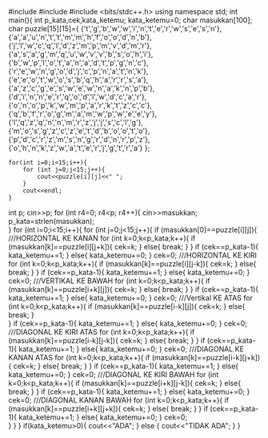 #include <iostream>
#include <cstring>
#include <bits/stdc++.h>
using namespace std;
int main(){
	int p_kata,cek,kata_ketemu;
	kata_ketemu=0;
	char masukkan[100];
	char puzzle[15][15]={ {'t','g','b','w','w','i','n','t','e','r','w','s','e','s','n'},
						{'a','a','u','n','t','t','m','m','h','f','o','o','d','n','b'},
						{'j','l','w','c','q','l','d','z','m','p','m','v','d','m','r'},
						{'a','s','a','g','m','q','u','w','v','v','b','s','o','h','i'},
						{'b','w','p','l','o','t','a','n','a','d','t','p','g','n','c'},
						{'r','e','w','n','g','o','d','j','c','p','n','a','t','n','k'},
						{'e','e','o','t','w','o','s','b','q','h','a','r','r','s','a'},
						{'a','z','c','g','e','s','w','e','w','n','a','k','n','p','b'},
						{'d','i','n','n','e','r','q','o','d','l','w','d','c','a','r'},
						{'o','n','o','p','k','w','m','p','a','r','k','t','z','c','c'},
						{'q','b','f','r','o','g','m','a','m','w','p','w','e','e','y'},
						{'l','q','z','q','n','n','m','r','z','j','j','s','c','l','g'},
						{'m','o','s','g','z','c','z','e','t','d','b','o','o','t','o'},
						{'p','d','c','r','z','m','s','n','g','r','d','n','r','p','z'},
						{'o','h','n','k','z','w','a','t','e','r','j','g','t','r','a'}
						};
		
	for(int i=0;i<15;i++){
		for (int j=0;j<15;j++){
			cout<<puzzle[i][j]<<" ";
		}
		cout<<endl;
	}		
	
int p;
cin>>p;
for (int r4=0; r4<p; r4++){
	cin>>masukkan;
	p_kata=strlen(masukkan);					
}
for (int i=0;i<15;i++){
		for (int j=0;j<15;j++){
			if (masukkan[0]==puzzle[i][j]){
				///HORIZONTAL KE KANAN
				for (int k=0;k<p_kata;k++){
					if (masukkan[k]==puzzle[i][j+k]){
						cek=k;
					}
					else{
						break;
					}
				}
				if (cek==p_kata-1){
					kata_ketemu+=1;
				}
				else{
					kata_ketemu+=0;
				}
				cek=0;
				///HORIZONTAL KE KIRI
				for (int k=0;k<p_kata;k++){
					if (masukkan[k]==puzzle[i][j-k]){
						cek=k;
					}
					else{
						break;
					}
					}
				if (cek==p_kata-1){
					kata_ketemu+=1;
				}
				else{
					kata_ketemu+=0;
				}
				cek=0;
				///VERTIKAL KE BAWAH
				for (int k=0;k<p_kata;k++){
					if (masukkan[k]==puzzle[i+k][j]){
						cek=k;
					}
					else{
						break;
					}
				}
				if (cek==p_kata-1){
					kata_ketemu+=1;
				}
				else{
					kata_ketemu+=0;
				}
				cek=0;
				///Vertikal KE ATAS
				for (int k=0;k<p_kata;k++){
					if (masukkan[k]==puzzle[i-k][j]){
						cek=k;
					}
					else{
						break;
					}	
				}
				if (cek==p_kata-1){
					kata_ketemu+=1;
				}
				else{
					kata_ketemu+=0;
				}
				cek=0;
					///DIAGONAL KE KIRI ATAS
				for (int k=0;k<p_kata;k++){
					if (masukkan[k]==puzzle[i-k][j-k]){
						cek=k;
					}
					else{
						break;
					}
				}
				if (cek==p_kata-1){
					kata_ketemu+=1;
				}
				else{
					kata_ketemu+=0;
				}
				cek=0;
				///DIAGONAL KE KANAN ATAS
				for (int k=0;k<p_kata;k++){
					if (masukkan[k]==puzzle[i-k][j+k]){
						cek=k;
					}
					else{
						break;
					}
				}
				if (cek==p_kata-1){
					kata_ketemu+=1;
				}
				else{
					kata_ketemu+=0;
				}
				cek=0;
				///DIAGONAL KE KIRI BAWAH
				for (int k=0;k<p_kata;k++){
					if (masukkan[k]==puzzle[i+k][j-k]){
						cek=k;
					}
					else{
						break;
					}
				}
				if (cek==p_kata-1){
					kata_ketemu+=1;
				}
				else{
					kata_ketemu+=0;
				}
				cek=0;
				///DIAGONAL KANAN BAWAH
				for (int k=0;k<p_kata;k++){
					if (masukkan[k]==puzzle[i+k][j+k]){
						cek=k;
					}
					else{
						break;
					}
				}
				if (cek==p_kata-1){
					kata_ketemu+=1;
				}
				else{
					kata_ketemu+=0;
				}
				cek=0;	
			}
		}
	}
	if(kata_ketemu>0){
		cout<<"ADA";
	}
	else {
		cout<<"TIDAK ADA";
	}
}
  
